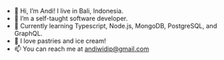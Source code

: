 - 👋 Hi, I’m Andi! I live in Bali, Indonesia.
- 👀 I’m a self-taught software developer.
- 🌱 Currently learning Typescript, Node.js, MongoDB, PostgreSQL, and GraphQL.
- 💞️ I love pastries and ice cream!
- 📫 You can reach me at andiwidip@gmail.com
